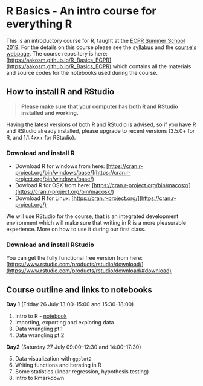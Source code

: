# R Basics - An intro course for everything R



This is an introductory course for R, taught at the [ECPR Summer School 2019](https://ecpr.eu/Events/131). For the details on this course please see the [syllabus](https://github.com/aakosm/R_Basics_ECPR/blob/master/syllabus.pdf) and the [course's webpage](https://ecpr.eu/Events/PanelDetails.aspx?PanelID=8411&EventID=131). The course repository is here: [https://aakosm.github.io/R_Basics_ECPR](https://aakosm.github.io/R_Basics_ECPR) which contains all the materials and source codes for the notebooks used during the course.



## How to install R and RStudio


> **Please make sure that your computer has both R and RStudio installed and working.**

Having the latest versions of both R and RStudio is advised, so if you have R and RStudio already installed, please upgrade to recent versions (3.5.0+ for R, and 1.1.4xx+ for RStudio).


### Download and install R

* Download R for windows from here: [https://cran.r-project.org/bin/windows/base/](https://cran.r-project.org/bin/windows/base/)
* Dowload R for OSX from here: [https://cran.r-project.org/bin/macosx/](https://cran.r-project.org/bin/macosx/)
* Download R for Linux: [https://cran.r-project.org/](https://cran.r-project.org/)


We will use RStudio for the course, that is an integrated development environment which will make sure that writing in R is a more pleasurable experience. More on how to use it during our first class.

### Download and install RStudio

You can get the fully functional free version from here: [https://www.rstudio.com/products/rstudio/download/](https://www.rstudio.com/products/rstudio/download/#download)


## Course outline and links to notebooks

**Day 1** (Friday 26 July 13:00–15:00 and 15:30–18:00)

1. Intro to R - [notebook](https://aakosm.github.io/R_Basics_ECPR/01_intro/01_intro.html)
2. Importing, exporting and exploring data 
3. Data wrangling pt.1 
4. Data wrangling pt.2 

**Day2** (Saturday 27 July 09:00–12:30 and 14:00–17:30)

5. Data visualization with `ggplot2` 
6. Writing functions and iterating in R 
7. Some statistics (linear regression, hypothesis testing) 
8. Intro to Rmarkdown 